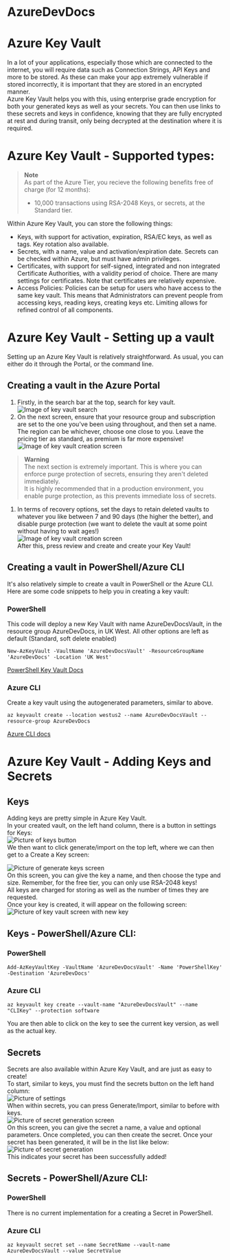 # AzureDevDocs
# Azure Key Vault
In a lot of your applications, especially those which are connected to the internet, you will require data such as Connection Strings, API Keys and more to be stored. As these can make your app extremely vulnerable if stored incorrectly, it is important that they are stored in an encrypted manner.  
Azure Key Vault helps you with this, using enterprise grade encryption for both your generated keys as well as your secrets. You can then use links to these secrets and keys in confidence, knowing that they are fully encrypted at rest and during transit, only being decrypted at the destination where it is required.  
# Azure Key Vault - Supported types:
> **Note**  
> As part of the Azure Tier, you recieve the following benefits free of charge (for 12 months):  
> - 10,000 transactions using RSA-2048 Keys, or secrets, at the Standard tier.  

Within Azure Key Vault, you can store the following things:  
- Keys, with support for activation, expiration, RSA/EC keys, as well as tags. Key rotation also available.  
- Secrets, with a name, value and activation/expiration date. Secrets can be checked within Azure, but must have admin privileges.  
- Certificates, with support for self-signed, integrated and non integrated Certificate Authorities, with a validity period of choice. There are many settings for certificates. Note that certificates are relatively expensive.
- Access Policies: Policies can be setup for users who have access to the same key vault. This means that Administrators can prevent people from accessing keys, reading keys, creating keys etc. Limiting allows for refined control of all components.  
# Azure Key Vault - Setting up a vault
Setting up an Azure Key Vault is relatively straightforward. As usual, you can either do it through the Portal, or the command line.  
## Creating a vault in the Azure Portal
1. Firstly, in the search bar at the top, search for key vault.  
![Image of key vault search](images/step1.png)  
2. On the next screen, ensure that your resource group and subscription are set to the one you've been using throughout, and then set a name. The region can be whichever, choose one close to you. Leave the pricing tier as standard, as premium is far more expensive!  
![Image of key vault creation screen](images/step2.png)  
> **Warning**  
> The next section is extremely important. This is where you can enforce purge protection of secrets, ensuring they aren't deleted immediately.  
> It is highly recommended that in a production environment, you enable purge protection, as this prevents immediate loss of secrets.  
1. In terms of recovery options, set the days to retain deleted vaults to whatever you like between 7 and 90 days (the higher the better), and disable purge protection (we want to delete the vault at some point without having to wait ages!)  
![Image of key vault creation screen](images/step3.png)  
After this, press review and create and create your Key Vault!  
## Creating a vault in PowerShell/Azure CLI
It's also relatively simple to create a vault in PowerShell or the Azure CLI. Here are some code snippets to help you in creating a key vault:  
### PowerShell
This code will deploy a new Key Vault with name AzureDevDocsVault, in the resource group AzureDevDocs, in UK West. All other options are left as default (Standard, soft delete enabled)
```Shell
New-AzKeyVault -VaultName 'AzureDevDocsVault' -ResourceGroupName 'AzureDevDocs' -Location 'UK West'
```  
[PowerShell Key Vault Docs](https://docs.microsoft.com/en-us/powershell/module/az.keyvault/?view=azps-8.1.0#key-vault)
### Azure CLI
Create a key vault using the autogenerated parameters, similar to above.
```Shell
az keyvault create --location westus2 --name AzureDevDocsVault --resource-group AzureDevDocs
```
[Azure CLI docs](https://docs.microsoft.com/en-us/cli/azure/keyvault?view=azure-cli-latest)  

# Azure Key Vault - Adding Keys and Secrets
## Keys
Adding keys are pretty simple in Azure Key Vault.  
In your created vault, on the left hand column, there is a button in settings for Keys:  
![Picture of keys button](images/keystep1.png)  
We then want to click generate/import on the top left, where we can then get to a Create a Key screen:  
  
![Picture of generate keys screen](images/keystep2.png)  
On this screen, you can give the key a name, and then choose the type and size. Remember, for the free tier, you can only use RSA-2048 keys!  
All keys are charged for storing as well as the number of times they are requested.  
Once your key is created, it will appear on the following screen:  
![Picture of key vault screen with new key](images/keystep3.png)  

## Keys - PowerShell/Azure CLI:
### PowerShell  
```Shell
Add-AzKeyVaultKey -VaultName 'AzureDevDocsVault' -Name 'PowerShellKey' -Destination 'AzureDevDocs'
```

### Azure CLI
```Shell
az keyvault key create --vault-name "AzureDevDocsVault" --name "CLIKey" --protection software
```

You are then able to click on the key to see the current key version, as well as the actual key.
## Secrets  
Secrets are also available within Azure Key Vault, and are just as easy to create!  
To start, similar to keys, you must find the secrets button on the left hand column:  
![Picture of settings](images/keystep1.png)  
When within secrets, you can press Generate/Import, similar to before with keys.  
![Picture of secret generation screen](images/secretstep1.png)  
On this screen, you can give the secret a name, a value and optional parameters. Once completed, you can then create the secret. Once your secret has been generated, it will be in the list like below:
![Picture of secret generation](images/secretstep2.png)  
This indicates your secret has been successfully added!  

## Secrets - PowerShell/Azure CLI:
### PowerShell  
There is no current implementation for a creating a Secret in PowerShell.  
### Azure CLI  
```Shell
az keyvault secret set --name SecretName --vault-name AzureDevDocsVault --value SecretValue
```
